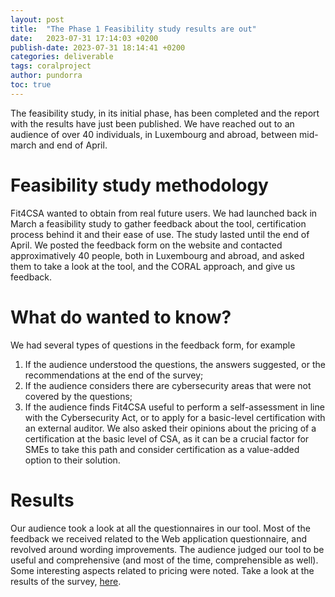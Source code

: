 ```yaml
---
layout: post
title:  "The Phase 1 Feasibility study results are out"
date:   2023-07-31 17:14:03 +0200
publish-date: 2023-07-31 18:14:41 +0200
categories: deliverable
tags: coralproject
author: pundorra
toc: true
---
```


The feasibility study, in its initial phase, has been completed and the report with the results have just been published. We have reached out to an audience of over 40 individuals, in Luxembourg and abroad, between mid-march and end of April.

# Feasibility study methodology 

Fit4CSA wanted to obtain from real future users. We had launched back in March a feasibility study to gather feedback about the tool, certification process behind it and their ease of use. The study lasted until the end of April.  We posted the feedback form on the website and contacted approximatively 40 people, both in Luxembourg and abroad, and asked them to take a look at the tool, and the CORAL approach, and give us feedback.

# What do wanted to know?
We had several types of questions in the feedback form, for example
1. If the audience understood the questions, the answers suggested, or the recommendations at the end of the survey;
2. If the audience considers there are cybersecurity areas that were not covered by the questions;
3. If the audience finds Fit4CSA useful to perform a self-assessment in line with the Cybersecurity Act, or to apply for a basic-level certification with an external auditor.
We also asked their opinions about the pricing of a certification at the basic level of CSA, as it can be a crucial factor for SMEs to take this path and consider certification as a value-added option to their solution.

# Results
Our audience took a look at all the questionnaires in our tool. Most of the feedback we received related to the Web application questionnaire, and revolved around wording improvements. The audience judged our tool to be useful and comprehensive (and most of the time, comprehensible as well). Some interesting aspects related to pricing were noted. 
Take a look at the results of the survey, [here](/assets/docs/CORAL-FeasibilityStudyReport-v1.0.pdf).


